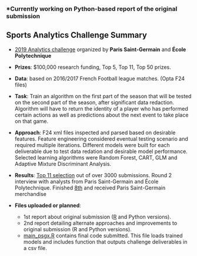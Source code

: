 ### \*Currently working on Python-based report of the original submission

## Sports Analytics Challenge Summary
* [2019 Analytics challenge](https://www.agorize.com/en/challenges/xpsg) organized by **Paris Saint-Germain** and **École Polytechnique**

* **Prizes**: $100,000 research funding, Top 5, Top 11, Top 50 prizes.

* **Data**: based on 2016/2017 French Football league matches. (Opta F24 files)

* **Task**: Train an algorithm on the first part of the season that will be tested on the second part of the season, after significant data redaction. Algorithm will have to return the identity of a player who has performed certain actions as well as predictions about the next event to take place on that game.

* **Approach**: F24 xml files inspected and parsed based on desirable features. Feature engineering considered eventual testing scenario and required multiple iterations. Different models were built for each deliverable due to test data redation and desirable model performance. Selected learning algorithms were Random Forest, CART, GLM and Adaptive Mixture Discriminant Analysis.

* **Results**: [Top 11 selection](https://www.agorize.com/en/challenges/xpsg/pages/finale) out of over 3000 submissions. Round 2 interview with analysts from Paris Saint-Germain and École Polytechnique. Finished [8th](https://www.agorize.com/en/challenges/xpsg/pages/finale) and received Paris Saint-Germain merchandise

* **Files uploaded or planned**: 
  - 1st report about original submission ([R](https://layibiyi.github.io/sports_analytics_challenge/challenge_R_report.md) and Python versions). 
  - 2nd report detailing alternate approaches and improvements to original submission (R and Python versions).
  - [main_psgx.R](https://github.com/layibiyi/sports_analytics_challenge/blob/master/main_psgx.R) contains final code submitted. This file loads trained models and includes function that outputs challenge deliverables in a csv file.
    



